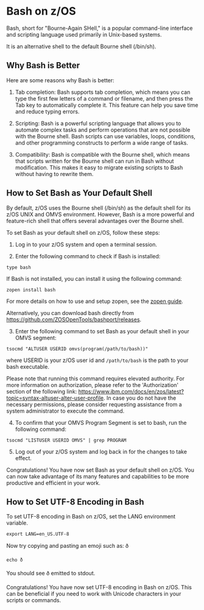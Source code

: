 # Bash on z/OS

Bash, short for "Bourne-Again SHell," is a popular command-line interface and scripting language used primarily in Unix-based systems.

It is an alternative shell to the default Bourne shell (/bin/sh).

## Why Bash is Better

Here are some reasons why Bash is better:

1. Tab completion: Bash supports tab completion, which means you can type the first few letters of a command or filename, and then press the Tab key to automatically complete it. This feature can help you save time and reduce typing errors.

2. Scripting: Bash is a powerful scripting language that allows you to automate complex tasks and perform operations that are not possible with the Bourne shell. Bash scripts can use variables, loops, conditions, and other programming constructs to perform a wide range of tasks.

3. Compatibility: Bash is compatible with the Bourne shell, which means that scripts written for the Bourne shell can run in Bash without modification. This makes it easy to migrate existing scripts to Bash without having to rewrite them.

## How to Set Bash as Your Default Shell

By default, z/OS uses the Bourne shell (/bin/sh) as the default shell for its z/OS UNIX and OMVS environment. However, Bash is a more powerful and feature-rich shell that offers several advantages over the Bourne shell.

To set Bash as your default shell on z/OS, follow these steps:

1. Log in to your z/OS system and open a terminal session.

2. Enter the following command to check if Bash is installed:

```
type bash
```

If Bash is not installed, you can install it using the following command:
```
zopen install bash
```
For more details on how to use and setup zopen, see the [zopen guide](/Guides/using).

Alternatively, you can download bash directly from https://github.com/ZOSOpenTools/bashport/releases.

3. Enter the following command to set Bash as your default shell in your OMVS segment:
```
tsocmd "ALTUSER USERID omvs(program(/path/to/bash))"
```
where USERID is your z/OS user id and `/path/to/bash` is the path to your bash executable.

Please note that running this command requires elevated authority. For more information on authorization, please refer to the 'Authorization' section of the following link: https://www.ibm.com/docs/en/zos/latest?topic=syntax-altuser-alter-user-profile. In case you do not have the necessary permissions, please consider requesting assistance from a system administrator to execute the command.

4. To confirm that your OMVS Program Segment is set to bash, run the following command:
```
tsocmd "LISTUSER USERID OMVS" | grep PROGRAM
```

5. Log out of your z/OS system and log back in for the changes to take effect.

Congratulations! You have now set Bash as your default shell on z/OS. You can now take advantage of its many features and capabilities to be more productive and efficient in your work.

## How to Set UTF-8 Encoding in Bash

To set UTF-8 encoding in Bash on z/OS, set the LANG environment variable.

```
export LANG=en_US.UTF-8
```

Now try copying and pasting an emoji such as: ð
```
echo ð
```

You should see ð emitted to stdout.

Congratulations! You have now set UTF-8 encoding in Bash on z/OS. This can be beneficial if you need to work with Unicode characters in your scripts or commands.

